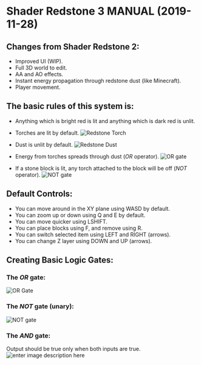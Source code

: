 
# Shader Redstone 3 MANUAL (2019-11-28)
## Changes from Shader Redstone 2:
* Improved UI (WIP).
* Full 3D world to edit.
* AA and AO effects.
* Instant energy propagation through redstone dust (like Minecraft).
* Player movement.
## The basic rules of this system is:
* Anything which is bright red is lit and anything which is dark red is unlit.
* Torches are lit by default. 
 ![Redstone Torch](https://i.imgur.com/QWSDgPO.png)
 
* Dust is unlit by default.
 ![Redstone Dust](https://i.imgur.com/npKr3zK.png)
 
* Energy from torches spreads through dust (*OR* operator).
![OR gate](https://i.imgur.com/AmRckyF.png)

* If a stone block is lit, any torch attached to the block will be off (*NOT* operator).
![NOT gate](https://i.imgur.com/IMXgrBW.png)

## Default Controls:
* You can move around in the XY plane using WASD by default.
* You can zoom up or down using Q and E by default.
* You can move quicker using LSHIFT.
* You can place blocks using F, and remove using R.
* You can switch selected item using LEFT and RIGHT (arrows).
* You can change Z layer using DOWN and UP (arrows).
## Creating Basic Logic Gates:

### The *OR* gate:

![OR Gate](https://i.imgur.com/Iasfby2.png)
### The *NOT* gate (unary):
![NOT gate](https://i.imgur.com/iyprINi.png)

### The *AND* gate:
Output should be true only when both inputs are true.
![enter image description here](https://i.imgur.com/uU7l3mj.png)
